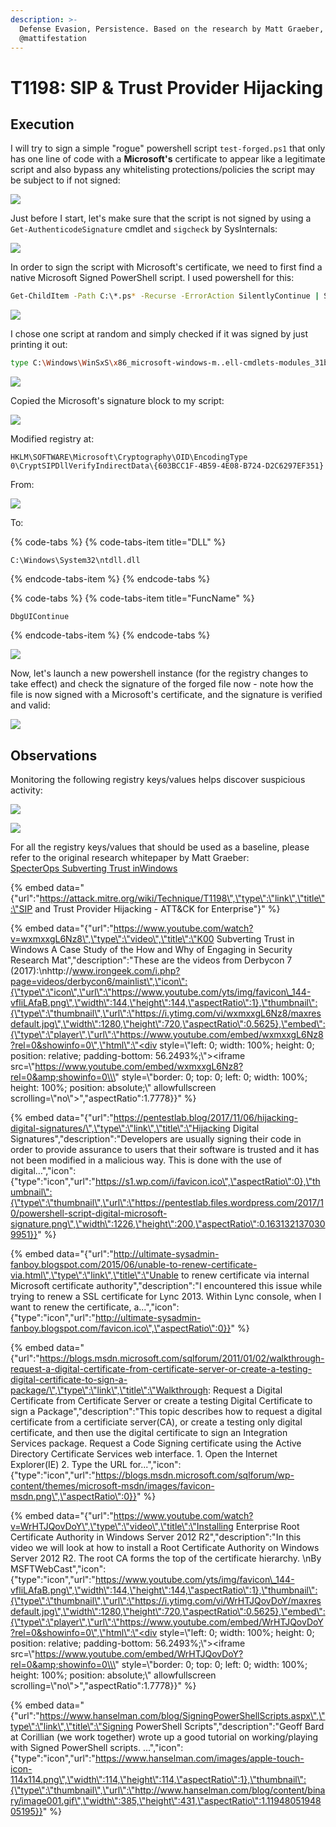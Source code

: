 ```yaml
---
description: >-
  Defense Evasion, Persistence. Based on the research by Matt Graeber,
  @mattifestation
---
```


# T1198: SIP & Trust Provider Hijacking

## Execution

I will try to sign a simple "rogue" powershell script `test-forged.ps1` that only has one line of code with a **Microsoft's** certificate to appear like a legitimate script and also bypass any whitelisting protections/policies the script may be subject to if not signed:

![](../.gitbook/assets/trust-ps-file.png)

Just before I start, let's make sure that the script is not signed by using a `Get-AuthenticodeSignature` cmdlet and `sigcheck` by SysInternals:

![](../.gitbook/assets/trust-not-signed.png)

In order to sign the script with Microsoft's certificate, we need to first find a native Microsoft Signed PowerShell script. I used powershell for this:

```bash
Get-ChildItem -Path C:\*.ps* -Recurse -ErrorAction SilentlyContinue | Select-String -Pattern "# SIG # Begin signature block"
```

![](../.gitbook/assets/trust-find-signed.png)

I chose one script at random and simply checked if it was signed by just printing it out:

```bash
type C:\Windows\WinSxS\x86_microsoft-windows-m..ell-cmdlets-modules_31bf3856ad364e35_10.0.16299.15_none_c7c20f51cd336675\Wdac.psd1
```

![](../.gitbook/assets/trust-check-if-signing-block-exists.png)

Copied the Microsoft's signature block to my script:

![](../.gitbook/assets/trust-script-with-ms-signing-code.png)

Modified registry at:

`HKLM\SOFTWARE\Microsoft\Cryptography\OID\EncodingType 0\CryptSIPDllVerifyIndirectData\{603BCC1F-4B59-4E08-B724-D2C6297EF351}`

From:

![](../.gitbook/assets/trust-from.png)

To:

{% code-tabs %}
{% code-tabs-item title="DLL" %}
```text
C:\Windows\System32\ntdll.dll
```
{% endcode-tabs-item %}
{% endcode-tabs %}

{% code-tabs %}
{% code-tabs-item title="FuncName" %}
```text
DbgUIContinue
```
{% endcode-tabs-item %}
{% endcode-tabs %}

![](../.gitbook/assets/trust-to.png)

Now, let's launch a new powershell instance \(for the registry changes to take effect\) and check the signature of the forged file now - note how the file is now signed with a Microsoft's certificate, and the signature is verified and valid:

![](../.gitbook/assets/trust-signed.png)

## Observations

Monitoring the following registry keys/values helps discover suspicious activity:

![](../.gitbook/assets/trust-sysmon1.png)

![](../.gitbook/assets/trust-sysmon2.png)

For all the registry keys/values that should be used as a baseline, please refer to the original research whitepaper by Matt Graeber:   
[SpecterOps Subverting Trust inWindows](https://specterops.io/assets/resources/SpecterOps_Subverting_Trust_in_Windows.pdf)

{% embed data="{\"url\":\"https://attack.mitre.org/wiki/Technique/T1198\",\"type\":\"link\",\"title\":\"SIP and Trust Provider Hijacking - ATT&CK for Enterprise\"}" %}

{% embed data="{\"url\":\"https://www.youtube.com/watch?v=wxmxxgL6Nz8\",\"type\":\"video\",\"title\":\"K00 Subverting Trust in Windows A Case Study of the How and Why of Engaging in Security Research Mat\",\"description\":\"These are the videos from Derbycon 7 \(2017\):\\nhttp://www.irongeek.com/i.php?page=videos/derbycon6/mainlist\",\"icon\":{\"type\":\"icon\",\"url\":\"https://www.youtube.com/yts/img/favicon\_144-vfliLAfaB.png\",\"width\":144,\"height\":144,\"aspectRatio\":1},\"thumbnail\":{\"type\":\"thumbnail\",\"url\":\"https://i.ytimg.com/vi/wxmxxgL6Nz8/maxresdefault.jpg\",\"width\":1280,\"height\":720,\"aspectRatio\":0.5625},\"embed\":{\"type\":\"player\",\"url\":\"https://www.youtube.com/embed/wxmxxgL6Nz8?rel=0&showinfo=0\",\"html\":\"<div style=\\\"left: 0; width: 100%; height: 0; position: relative; padding-bottom: 56.2493%;\\\"><iframe src=\\\"https://www.youtube.com/embed/wxmxxgL6Nz8?rel=0&amp;showinfo=0\\\" style=\\\"border: 0; top: 0; left: 0; width: 100%; height: 100%; position: absolute;\\\" allowfullscreen scrolling=\\\"no\\\"></iframe></div>\",\"aspectRatio\":1.7778}}" %}

{% embed data="{\"url\":\"https://pentestlab.blog/2017/11/06/hijacking-digital-signatures/\",\"type\":\"link\",\"title\":\"Hijacking Digital Signatures\",\"description\":\"Developers are usually signing their code in order to provide assurance to users that their software is trusted and it has not been modified in a malicious way. This is done with the use of digital…\",\"icon\":{\"type\":\"icon\",\"url\":\"https://s1.wp.com/i/favicon.ico\",\"aspectRatio\":0},\"thumbnail\":{\"type\":\"thumbnail\",\"url\":\"https://pentestlab.files.wordpress.com/2017/10/powershell-script-digital-microsoft-signature.png\",\"width\":1226,\"height\":200,\"aspectRatio\":0.1631321370309951}}" %}

{% embed data="{\"url\":\"http://ultimate-sysadmin-fanboy.blogspot.com/2015/06/unable-to-renew-certificate-via.html\",\"type\":\"link\",\"title\":\"Unable to renew certificate via internal Microsoft certificate authority\",\"description\":\"I encountered this issue while trying to renew a SSL certificate for Lync 2013. Within Lync console, when I want to renew the certificate, a...\",\"icon\":{\"type\":\"icon\",\"url\":\"http://ultimate-sysadmin-fanboy.blogspot.com/favicon.ico\",\"aspectRatio\":0}}" %}

{% embed data="{\"url\":\"https://blogs.msdn.microsoft.com/sqlforum/2011/01/02/walkthrough-request-a-digital-certificate-from-certificate-server-or-create-a-testing-digital-certificate-to-sign-a-package/\",\"type\":\"link\",\"title\":\"Walkthrough: Request a Digital Certificate from Certificate Server or create a testing Digital Certificate to sign a Package\",\"description\":\"This topic describes how to request a digital certificate from a certificiate server\(CA\), or create a testing only digital certificate, and then use the digital certificate to sign an Integration Services package. Request a Code Signing certificate using the Active Directory Certificate Services web interface. 1. Open the Internet Explorer\(IE\) 2. Type the URL for...\",\"icon\":{\"type\":\"icon\",\"url\":\"https://blogs.msdn.microsoft.com/sqlforum/wp-content/themes/microsoft-msdn/images/favicon-msdn.png\",\"aspectRatio\":0}}" %}

{% embed data="{\"url\":\"https://www.youtube.com/watch?v=WrHTJQovDoY\",\"type\":\"video\",\"title\":\"Installing Enterprise Root Certificate Authority in Windows Server 2012 R2\",\"description\":\"In this video we will look at how to install a Root Certificate Authority on Windows Server 2012 R2. The root CA forms the top of the certificate hierarchy. \\nBy MSFTWebCast\",\"icon\":{\"type\":\"icon\",\"url\":\"https://www.youtube.com/yts/img/favicon\_144-vfliLAfaB.png\",\"width\":144,\"height\":144,\"aspectRatio\":1},\"thumbnail\":{\"type\":\"thumbnail\",\"url\":\"https://i.ytimg.com/vi/WrHTJQovDoY/maxresdefault.jpg\",\"width\":1280,\"height\":720,\"aspectRatio\":0.5625},\"embed\":{\"type\":\"player\",\"url\":\"https://www.youtube.com/embed/WrHTJQovDoY?rel=0&showinfo=0\",\"html\":\"<div style=\\\"left: 0; width: 100%; height: 0; position: relative; padding-bottom: 56.2493%;\\\"><iframe src=\\\"https://www.youtube.com/embed/WrHTJQovDoY?rel=0&amp;showinfo=0\\\" style=\\\"border: 0; top: 0; left: 0; width: 100%; height: 100%; position: absolute;\\\" allowfullscreen scrolling=\\\"no\\\"></iframe></div>\",\"aspectRatio\":1.7778}}" %}

{% embed data="{\"url\":\"https://www.hanselman.com/blog/SigningPowerShellScripts.aspx\",\"type\":\"link\",\"title\":\"Signing PowerShell Scripts\",\"description\":\"Geoff Bard at Corillian \(we work together\) wrote up a good tutorial on working/playing with Signed PowerShell scripts. ...\",\"icon\":{\"type\":\"icon\",\"url\":\"https://www.hanselman.com/images/apple-touch-icon-114x114.png\",\"width\":114,\"height\":114,\"aspectRatio\":1},\"thumbnail\":{\"type\":\"thumbnail\",\"url\":\"http://www.hanselman.com/blog/content/binary/image001.gif\",\"width\":385,\"height\":431,\"aspectRatio\":1.1194805194805195}}" %}

